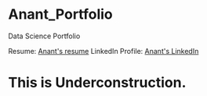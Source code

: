 # Anant_Portfolio
Data Science Portfolio

Resume: [Anant's resume](https://github.com/patankar-anant123/Anant_Portfolio/blob/main/Anant_resume/resume_Anant.pdf)
LinkedIn Profile: [Anant's LinkedIn](https://www.linkedin.com/in/anant-patankar/)


# This is Underconstruction.

